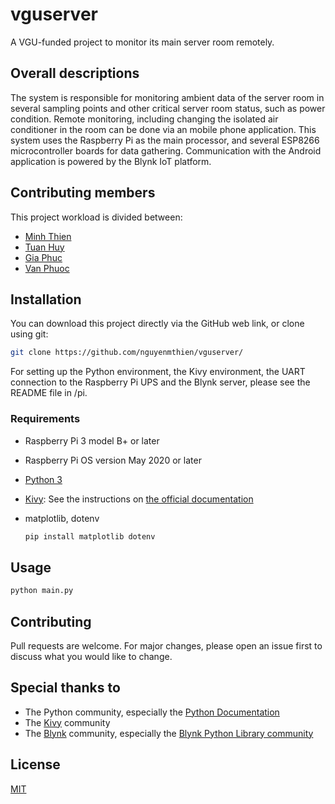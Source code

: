 # vguserver
A VGU-funded project to monitor its main server room remotely.


## Overall descriptions
The system is responsible for monitoring ambient data of the server room in several sampling points and other critical server room status, such as power condition.
Remote monitoring, including changing the isolated air conditioner in the room can be done via an mobile phone application. 
This system uses the Raspberry Pi as the main processor, and several ESP8266 microcontroller boards for data gathering. 
Communication with the Android application is powered by the Blynk IoT platform.


## Contributing members
This project workload is divided between:
 + [Minh Thien](https://github.com/nguyenmthien)
 + [Tuan Huy](https://github.com/tuanhuy180903)
 + [Gia Phuc](https://github.com/trgiaphuc99)
 + [Van Phuoc](https://github.com/PhuocDang0111)

## Installation
You can download this project directly via the GitHub web link, or clone using git:

```bash
git clone https://github.com/nguyenmthien/vguserver/
```

For setting up the Python environment, the Kivy environment, the UART connection to the Raspberry Pi UPS and the Blynk server, please see the README file in /pi.

### Requirements
 - Raspberry Pi 3 model B+ or later
 - Raspberry Pi OS version May 2020 or later
 - [Python 3](https://python.org/)
 - [Kivy](https://kivy.org/): 
 See the instructions on [the official documentation](https://kivy.org/doc/stable/installation/installation-rpi.html)
 - matplotlib, dotenv
 
      ```bash
      pip install matplotlib dotenv
      ```
 
## Usage

```bash
python main.py
```

## Contributing
Pull requests are welcome. For major changes, please open an issue first to discuss what you would like to change.


## Special thanks to
 - The Python community, especially the [Python Documentation](https://docs.python.org/)
 - The [Kivy](https://kivy.org/) community
 - The [Blynk](https://blynk.io/) community, especially the [Blynk Python Library community](https://github.com/blynkkk/lib-python)


## License
[MIT](https://choosealicense.com/licenses/mit/)
